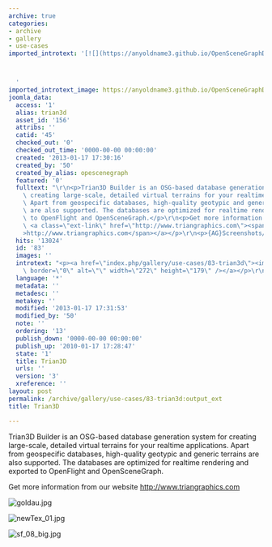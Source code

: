 ```yaml
---
archive: true
categories:
- archive
- gallery
- use-cases
imported_introtext: '[![](https://anyoldname3.github.io/OpenSceneGraphDotComBackup/OpenSceneGraph/www.openscenegraph.com/images/gallery/Screenshots/Trian3D/sf_08_big.jpg)](https://anyoldname3.github.io/OpenSceneGraphDotComBackup/OpenSceneGraph/www.openscenegraph.com/index.php/gallery/use-cases/83-trian3d.html)



  '
imported_introtext_image: https://anyoldname3.github.io/OpenSceneGraphDotComBackup/OpenSceneGraph/www.openscenegraph.com/images/gallery/Screenshots/Trian3D/sf_08_big.jpg
joomla_data:
  access: '1'
  alias: trian3d
  asset_id: '156'
  attribs: ''
  catid: '45'
  checked_out: '0'
  checked_out_time: '0000-00-00 00:00:00'
  created: '2013-01-17 17:30:16'
  created_by: '50'
  created_by_alias: opescenegraph
  featured: '0'
  fulltext: "\r\n<p>Trian3D Builder is an OSG-based database generation system for\
    \ creating large-scale, detailed virtual terrains for your realtime applications.\
    \ Apart from geospecific databases, high-quality geotypic and generic terrains\
    \ are also supported. The databases are optimized for realtime rendering and exported\
    \ to OpenFlight and OpenSceneGraph.</p>\r\n<p>Get more information from our website\
    \ <a class=\"ext-link\" href=\"http://www.triangraphics.com\"><span class=\"icon\"\
    >http://www.triangraphics.com</span></a></p>\r\n<p>{AG}Screenshots/Trian3D{/AG}</p>"
  hits: '13024'
  id: '83'
  images: ''
  introtext: "<p><a href=\"index.php/gallery/use-cases/83-trian3d\"><img src=\"images/gallery/Screenshots/Trian3D/sf_08_big.jpg\"\
    \ border=\"0\" alt=\"\" width=\"272\" height=\"179\" /></a></p>\r\n"
  language: '*'
  metadata: ''
  metadesc: ''
  metakey: ''
  modified: '2013-01-17 17:31:53'
  modified_by: '50'
  note: ''
  ordering: '13'
  publish_down: '0000-00-00 00:00:00'
  publish_up: '2010-01-17 17:28:47'
  state: '1'
  title: Trian3D
  urls: ''
  version: '3'
  xreference: ''
layout: post
permalink: /archive/gallery/use-cases/83-trian3d:output_ext
title: Trian3D

---
```

Trian3D Builder is an OSG-based database generation system for creating large-scale, detailed virtual terrains for your realtime applications. Apart from geospecific databases, high-quality geotypic and generic terrains are also supported. The databases are optimized for realtime rendering and exported to OpenFlight and OpenSceneGraph.


Get more information from our website <http://www.triangraphics.com>




![goldau.jpg](https://anyoldname3.github.io/OpenSceneGraphDotComBackup/OpenSceneGraph/www.openscenegraph.com/images/gallery/Screenshots/Trian3D/goldau.jpg)

![newTex_01.jpg](https://anyoldname3.github.io/OpenSceneGraphDotComBackup/OpenSceneGraph/www.openscenegraph.com/images/gallery/Screenshots/Trian3D/newTex_01.jpg)

![sf_08_big.jpg](https://anyoldname3.github.io/OpenSceneGraphDotComBackup/OpenSceneGraph/www.openscenegraph.com/images/gallery/Screenshots/Trian3D/sf_08_big.jpg)




